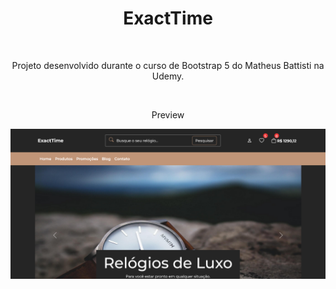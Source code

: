 <div align="center">
  <h1>ExactTime</h1>
  <br />
  <p>Projeto desenvolvido durante o curso de Bootstrap 5 do Matheus Battisti na Udemy.</p>
  <br />
  <div>
    <p>Preview</p>
    <img src="src/assets/exacttime-preview.png" alt="Exact time page preview" />
  </div>
</div>
